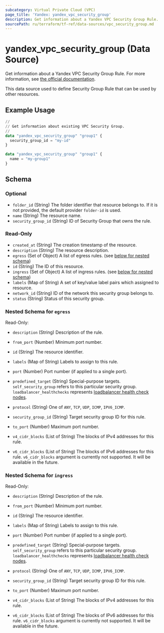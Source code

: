 ```yaml
---
subcategory: Virtual Private Cloud (VPC)
page_title: 'Yandex: yandex_vpc_security_group'
description: Get information about a Yandex VPC Security Group Rule.
sourcePath: ru/terraform/tf-ref/data-sources/vpc_security_group.md
---
```


# yandex_vpc_security_group (Data Source)

Get information about a Yandex VPC Security Group Rule. For more information, see [the official documentation](https://yandex.cloud/docs/vpc/concepts/security-groups).

This data source used to define Security Group Rule that can be used by other resources.

## Example Usage

```terraform
//
// Get information about existing VPC Security Group.
//
data "yandex_vpc_security_group" "group1" {
  security_group_id = "my-id"
}

data "yandex_vpc_security_group" "group1" {
  name = "my-group1"
}
```

<!-- schema generated by tfplugindocs -->
## Schema

### Optional

- `folder_id` (String) The folder identifier that resource belongs to. If it is not provided, the default provider `folder-id` is used.
- `name` (String) The resource name.
- `security_group_id` (String) ID of Security Group that owns the rule.

### Read-Only

- `created_at` (String) The creation timestamp of the resource.
- `description` (String) The resource description.
- `egress` (Set of Object) A list of egress rules. (see [below for nested schema](#nestedatt--egress))
- `id` (String) The ID of this resource.
- `ingress` (Set of Object) A list of ingress rules. (see [below for nested schema](#nestedatt--ingress))
- `labels` (Map of String) A set of key/value label pairs which assigned to resource.
- `network_id` (String) ID of the network this security group belongs to.
- `status` (String) Status of this security group.

<a id="nestedatt--egress"></a>
### Nested Schema for `egress`

Read-Only:

- `description` (String) Description of the rule.

- `from_port` (Number) Minimum port number.

- `id` (String) The resource identifier.

- `labels` (Map of String) Labels to assign to this rule.

- `port` (Number) Port number (if applied to a single port).

- `predefined_target` (String) Special-purpose targets. `self_security_group` refers to this particular security group. `loadbalancer_healthchecks` represents [loadbalancer health check nodes](https://yandex.cloud/docs/network-load-balancer/concepts/health-check).

- `protocol` (String) One of `ANY`, `TCP`, `UDP`, `ICMP`, `IPV6_ICMP`.

- `security_group_id` (String) Target security group ID for this rule.

- `to_port` (Number) Maximum port number.

- `v4_cidr_blocks` (List of String) The blocks of IPv4 addresses for this rule.

- `v6_cidr_blocks` (List of String) The blocks of IPv6 addresses for this rule. `v6_cidr_blocks` argument is currently not supported. It will be available in the future.



<a id="nestedatt--ingress"></a>
### Nested Schema for `ingress`

Read-Only:

- `description` (String) Description of the rule.

- `from_port` (Number) Minimum port number.

- `id` (String) The resource identifier.

- `labels` (Map of String) Labels to assign to this rule.

- `port` (Number) Port number (if applied to a single port).

- `predefined_target` (String) Special-purpose targets. `self_security_group` refers to this particular security group. `loadbalancer_healthchecks` represents [loadbalancer health check nodes](https://yandex.cloud/docs/network-load-balancer/concepts/health-check).

- `protocol` (String) One of `ANY`, `TCP`, `UDP`, `ICMP`, `IPV6_ICMP`.

- `security_group_id` (String) Target security group ID for this rule.

- `to_port` (Number) Maximum port number.

- `v4_cidr_blocks` (List of String) The blocks of IPv4 addresses for this rule.

- `v6_cidr_blocks` (List of String) The blocks of IPv6 addresses for this rule. `v6_cidr_blocks` argument is currently not supported. It will be available in the future.

